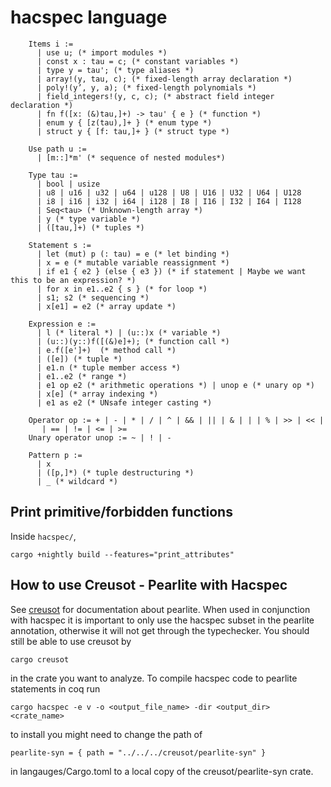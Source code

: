 # hacspec language

```
    Items i :=
      | use u; (* import modules *)
      | const x : tau = c; (* constant variables *)
      | type y = tau'; (* type aliases *)
      | array!(y, tau, c); (* fixed-length array declaration *)
      | poly!(y’, y, a); (* fixed-length polynomials *)    
      | field_integers!(y, c, c); (* abstract field integer declaration *)
      | fn f([x: (&)tau,]+) -> tau' { e } (* function *)
      | enum y { [z(tau),]+ } (* enum type *)
      | struct y { [f: tau,]+ } (* struct type *)

    Use path u :=
      | [m::]*m' (* sequence of nested modules*)

    Type tau :=
      | bool | usize
      | u8 | u16 | u32 | u64 | u128 | U8 | U16 | U32 | U64 | U128
      | i8 | i16 | i32 | i64 | i128 | I8 | I16 | I32 | I64 | I128
      | Seq<tau> (* Unknown-length array *)
      | y (* type variable *)
      | ([tau,]+) (* tuples *)

    Statement s :=
      | let (mut) p (: tau) = e (* let binding *)
      | x = e (* mutable variable reassignment *)
      | if e1 { e2 } (else { e3 }) (* if statement | Maybe we want this to be an expression? *)
      | for x in e1..e2 { s } (* for loop *)
      | s1; s2 (* sequencing *)
      | x[e1] = e2 (* array update *)

    Expression e :=
      | l (* literal *) | (u::)x (* variable *)
      | (u::)(y::)f([(&)e]+); (* function call *)
      | e.f([e']+)  (* method call *)
      | ([e]) (* tuple *)
      | e1.n (* tuple member access *)
      | e1..e2 (* range *)
      | e1 op e2 (* arithmetic operations *) | unop e (* unary op *)
      | x[e] (* array indexing *)
      | e1 as e2 (* UNsafe integer casting *)

    Operator op := + | - | * | / | ^ | && | || | & | | | % | >> | << |
       | == | != | <= | >=
    Unary operator unop := ~ | ! | -

    Pattern p :=
      | x
      | ([p,]*) (* tuple destructuring *)
      | _ (* wildcard *)
```

## Print primitive/forbidden functions

Inside `hacspec/`,

```
cargo +nightly build --features="print_attributes"
```

## How to use Creusot - Pearlite with Hacspec

See [creusot](https://github.com/xldenis/creusot) for documentation about pearlite. When used in conjunction with hacspec it is important to only use the hacspec subset in the pearlite annotation, otherwise it will not get through the typechecker. You should still be able to use creusot by
```
cargo creusot
```
in the crate you want to analyze. To compile hacspec code to pearlite statements in coq run
```
cargo hacspec -e v -o <output_file_name> -dir <output_dir> <crate_name>
```
to install you might need to change the path of
```
pearlite-syn = { path = "../../../creusot/pearlite-syn" }
```
in langauges/Cargo.toml to a local copy of the creusot/pearlite-syn crate.
